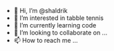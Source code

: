 - 👋 Hi, I’m @shaldrik
- 👀 I’m interested in tabble tennis
- 🌱 I’m currently learning code
- 💞️ I’m looking to collaborate on ...
- 📫 How to reach me ...

<!---
shaldrik/shaldrik is a ✨ special ✨ repository because its `README.md` (this file) appears on your GitHub profile.
You can click the Preview link to take a look at your changes.
--->
